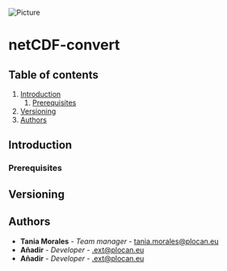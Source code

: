 ![Picture](https://empleo.plocan.eu/static/plocan.png)
# netCDF-convert

## Table of contents

1. [Introduction](#Introduction)
	1. [Prerequisites](#Prerequisites)
1. [Versioning](#Versioning)
1. [Authors](#Authors)



## Introduction

### Prerequisites

## Versioning

## Authors

* **Tania Morales** - *Team manager* - tania.morales@plocan.eu
* **Añadir** - *Developer* - .ext@plocan.eu
* **Añadir** - *Developer* - .ext@plocan.eu


